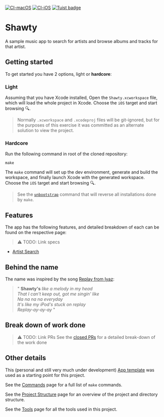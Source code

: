 [![CI-macOS](https://github.com/annasbananas/shawty/actions/workflows/ci-macos.yml/badge.svg)](https://github.com/annasbananas/shawty/actions/workflows/ci-macos.yml)
[![CI-iOS](https://github.com/annasbananas/shawty/actions/workflows/ci-ios.yml/badge.svg)](https://github.com/annasbananas/shawty/actions/workflows/ci-ios.yml)
[![Tuist badge](https://img.shields.io/badge/Powered%20by-Tuist-blue)](https://tuist.io)

# Shawty
A sample music app to search for artists and browse albums and tracks for that artist.

## Getting started
To get started you have 2 options, light or **hardcore**:

### Light
Assuming that you have Xcode installed,
Open the `Shawty.xcworkspace` file, which will load the whole project in Xcode.
Choose the `iOS` target and start browsing 🔍.

> Normally `.xcworkspace` and `.xcodeproj` files will be git-ignored, but for the purposes of this exercise it was committed as an alternate solution to view the project.

### Hardcore
Run the following command in root of the cloned repository:

```shell
make
```

The `make` command will set up the dev environment, generate and build the workspace, and finally launch Xcode with the generated workspace.
Choose the `iOS` target and start browsing 🔍.

> See the [`unbootstrap`](Documentation/Commands.md#unisntalling) command that will reverse all installations done by `make`.

## Features
The app has the following features, and detailed breakdown of each can be found on the respective page:
> ⚠️ TODO: Link specs
- [Artist Search](Documentation/ArtistFeatureSpecs.md)

## Behind the name
The name was inspired by the song [Replay from Iyaz](https://g.co/kgs/M1eW5e):

>" **Shawty's** _like a melody in my head \
> That I can't keep out, got me singin' like \
> Na na na na everyday \
> It's like my iPod's stuck on replay \
> Replay-ay-ay-ay_  "

## Break down of work done
> ⚠️ TODO: Link PRs
See the [closed PRs]() for a detailed break-down of the work done

## Other details
This (personal and still very much under development) [App template](https://github.com/andrelouw/app-template) was used as a starting point for this project.

See the [Commands](Documentation/Commands.md) page for a full list of `make` commands.

See the [Project Structure](Documentation/ProjectStructure.md) page for an overview of the project and directory structure.

See the [Tools](Documentation/Tools.md) page for all the tools used in this project.
